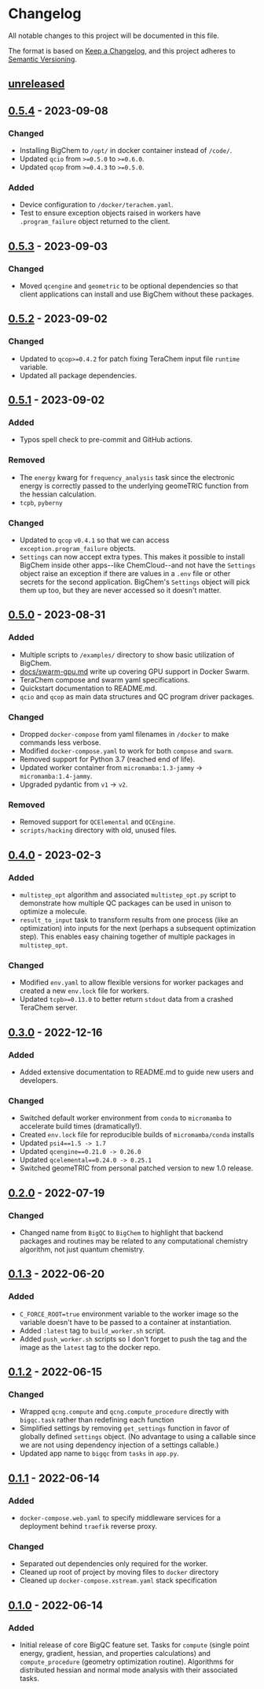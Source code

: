 # Changelog

All notable changes to this project will be documented in this file.

The format is based on [Keep a Changelog](https://keepachangelog.com/en/1.0.0/), and this project adheres to [Semantic Versioning](https://semver.org/spec/v2.0.0.html).

## [unreleased]

## [0.5.4] - 2023-09-08

### Changed

- Installing BigChem to `/opt/` in docker container instead of `/code/`.
- Updated `qcio` from `>=0.5.0` to `>=0.6.0`.
- Updated `qcop` from `>=0.4.3` to `>=0.5.0`.

### Added

- Device configuration to `/docker/terachem.yaml`.
- Test to ensure exception objects raised in workers have `.program_failure` object returned to the client.

## [0.5.3] - 2023-09-03

### Changed

- Moved `qcengine` and `geometric` to be optional dependencies so that client applications can install and use BigChem without these packages.

## [0.5.2] - 2023-09-02

### Changed

- Updated to `qcop>=0.4.2` for patch fixing TeraChem input file `runtime` variable.
- Updated all package dependencies.

## [0.5.1] - 2023-09-02

### Added

- Typos spell check to pre-commit and GitHub actions.

### Removed

- The `energy` kwarg for `frequency_analysis` task since the electronic energy is correctly passed to the underlying geomeTRIC function from the hessian calculation.
- `tcpb`, `pyberny`

### Changed

- Updated to `qcop` `v0.4.1` so that we can access `exception.program_failure` objects.
- `Settings` can now accept extra types. This makes it possible to install BigChem inside other apps--like ChemCloud--and not have the `Settings` object raise an exception if there are values in a `.env` file or other secrets for the second application. BigChem's `Settings` object will pick them up too, but they are never accessed so it doesn't matter.

## [0.5.0] - 2023-08-31

### Added

- Multiple scripts to `/examples/` directory to show basic utilization of BigChem.
- [docs/swarm-gpu.md](./docs/swarm-gpus.md) write up covering GPU support in Docker Swarm.
- TeraChem compose and swarm yaml specifications.
- Quickstart documentation to README.md.
- `qcio` and `qcop` as main data structures and QC program driver packages.

### Changed

- Dropped `docker-compose` from yaml filenames in `/docker` to make commands less verbose.
- Modified `docker-compose.yaml` to work for both `compose` and `swarm`.
- Removed support for Python 3.7 (reached end of life).
- Updated worker container from `micromamba:1.3-jammy` -> `micromamba:1.4-jammy`.
- Upgraded pydantic from `v1` -> `v2`.

### Removed

- Removed support for `QCElemental` and `QCEngine`.
- `scripts/hacking` directory with old, unused files.

## [0.4.0] - 2023-02-3

### Added

- `multistep_opt` algorithm and associated `multistep_opt.py` script to demonstrate how multiple QC packages can be used in unison to optimize a molecule.
- `result_to_input` task to transform results from one process (like an optimization) into inputs for the next (perhaps a subsequent optimization step). This enables easy chaining together of multiple packages in `multistep_opt`.

### Changed

- Modified `env.yaml` to allow flexible versions for worker packages and created a new `env.lock` file for workers.
- Updated `tcpb>=0.13.0` to better return `stdout` data from a crashed TeraChem server.

## [0.3.0] - 2022-12-16

### Added

- Added extensive documentation to README.md to guide new users and developers.

### Changed

- Switched default worker environment from `conda` to `micromamba` to accelerate build times (dramatically!).
- Created `env.lock` file for reproducible builds of `micromamba/conda` installs
- Updated `psi4==1.5 -> 1.7`
- Updated `qcengine==0.21.0 -> 0.26.0`
- Updated `qcelemental==0.24.0 -> 0.25.1`
- Switched geomeTRIC from personal patched version to new 1.0 release.

## [0.2.0] - 2022-07-19

### Changed

- Changed name from `BigQC` to `BigChem` to highlight that backend packages and routines may be related to any computational chemistry algorithm, not just quantum chemistry.

## [0.1.3] - 2022-06-20

### Added

- `C_FORCE_ROOT=true` environment variable to the worker image so the variable doesn't have to be passed to a container at instantiation.
- Added `:latest` tag to `build_worker.sh` script.
- Added `push_worker.sh` scripts so I don't forget to push the tag and the image as the `latest` tag to the docker repo.

## [0.1.2] - 2022-06-15

### Changed

- Wrapped `qcng.compute` and `qcng.compute_procedure` directly with `bigqc.task` rather than redefining each function
- Simplified settings by removing `get_settings` function in favor of globally defined `settings` object. (No advantage to using a callable since we are not using dependency injection of a settings callable.)
- Updated app name to `bigqc` from `tasks` in `app.py`.

## [0.1.1] - 2022-06-14

### Added

- `docker-compose.web.yaml` to specify middleware services for a deployment behind `traefik` reverse proxy.

### Changed

- Separated out dependencies only required for the worker.
- Cleaned up root of project by moving files to `docker` directory
- Cleaned up `docker-compose.xstream.yaml` stack specification

## [0.1.0] - 2022-06-14

### Added

- Initial release of core BigQC feature set. Tasks for `compute` (single point energy, gradient, hessian, and properties calculations) and `compute_procedure` (geometry optimization routine). Algorithms for distributed hessian and normal mode analysis with their associated tasks.

[unreleased]: https://github.com/mtzgroup/bigchem/compare/0.5.4...HEAD
[0.5.4]: https://github.com/mtzgroup/bigchem/releases/tag/0.5.4
[0.5.3]: https://github.com/mtzgroup/bigchem/releases/tag/0.5.3
[0.5.2]: https://github.com/mtzgroup/bigchem/releases/tag/0.5.2
[0.5.1]: https://github.com/mtzgroup/bigchem/releases/tag/0.5.1
[0.5.0]: https://github.com/mtzgroup/bigchem/releases/tag/0.5.0
[0.4.0]: https://github.com/mtzgroup/bigchem/releases/tag/0.4.0
[0.3.0]: https://github.com/mtzgroup/bigchem/releases/tag/0.3.0
[0.2.0]: https://github.com/mtzgroup/bigchem/releases/tag/0.2.0
[0.1.3]: https://github.com/mtzgroup/bigchem/releases/tag/0.1.3
[0.1.2]: https://github.com/mtzgroup/bigchem/releases/tag/0.1.2
[0.1.1]: https://github.com/mtzgroup/bigchem/releases/tag/0.1.1
[0.1.0]: https://github.com/mtzgroup/bigchem/releases/tag/0.1.0
